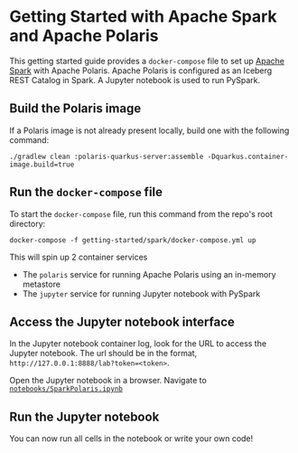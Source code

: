 <!--
  Licensed to the Apache Software Foundation (ASF) under one
  or more contributor license agreements.  See the NOTICE file
  distributed with this work for additional information
  regarding copyright ownership.  The ASF licenses this file
  to you under the Apache License, Version 2.0 (the
  "License"); you may not use this file except in compliance
  with the License.  You may obtain a copy of the License at
 
   http://www.apache.org/licenses/LICENSE-2.0
 
  Unless required by applicable law or agreed to in writing,
  software distributed under the License is distributed on an
  "AS IS" BASIS, WITHOUT WARRANTIES OR CONDITIONS OF ANY
  KIND, either express or implied.  See the License for the
  specific language governing permissions and limitations
  under the License.
-->

# Getting Started with Apache Spark and Apache Polaris

This getting started guide provides a `docker-compose` file to set up [Apache Spark](https://spark.apache.org/) with Apache Polaris. Apache Polaris is configured as an Iceberg REST Catalog in Spark. 
A Jupyter notebook is used to run PySpark.

## Build the Polaris image

If a Polaris image is not already present locally, build one with the following command:

```shell
./gradlew clean :polaris-quarkus-server:assemble -Dquarkus.container-image.build=true
```

## Run the `docker-compose` file

To start the `docker-compose` file, run this command from the repo's root directory:
```shell
docker-compose -f getting-started/spark/docker-compose.yml up
```

This will spin up 2 container services
* The `polaris` service for running Apache Polaris using an in-memory metastore
* The `jupyter` service for running Jupyter notebook with PySpark

## Access the Jupyter notebook interface
In the Jupyter notebook container log, look for the URL to access the Jupyter notebook. The url should be in the format, `http://127.0.0.1:8888/lab?token=<token>`.

Open the Jupyter notebook in a browser.
Navigate to [`notebooks/SparkPolaris.ipynb`](http://127.0.0.1:8888/lab/tree/notebooks/SparkPolaris.ipynb) <!-- markdown-link-check-disable-line -->

## Run the Jupyter notebook
You can now run all cells in the notebook or write your own code!
